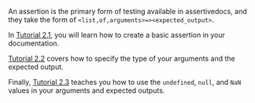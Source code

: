 An assertion is the primary form of testing available in assertivedocs, and they take the form of
`<list,of,arguments>=><expected_output>`.

In [Tutorial 2.1](/tutorial-firstassertion.html), you will learn how to create a basic assertion in 
your documentation.

[Tutorial 2.2](/tutorial-typeoperators.html) covers how to specify the type of your arguments and 
the expected output.

Finally, [Tutorial 2.3](/tutorial-nullnanundefined.html) teaches you how to use the `undefined`, 
`null`, and `NaN` values in your arguments and expected outputs.